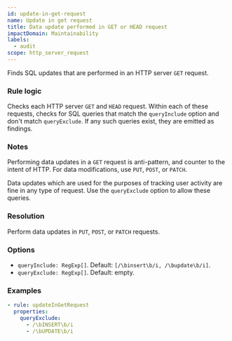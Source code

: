 ```yaml
---
id: update-in-get-request
name: Update in get request
title: Data update performed in GET or HEAD request
impactDomain: Maintainability
labels:
  - audit
scope: http_server_request
---
```


Finds SQL updates that are performed in an HTTP server `GET` request.

### Rule logic

Checks each HTTP server `GET` and `HEAD` request. Within each of these requests, checks for SQL
queries that match the `queryInclude` option and don't match `queryExclude`. If any such queries
exist, they are emitted as findings.

### Notes

Performing data updates in a `GET` request is anti-pattern, and counter to the intent of HTTP. For
data modifications, use `PUT`, `POST`, or `PATCH`.

Data updates which are used for the purposes of tracking user activity are fine in any type of
request. Use the `queryExclude` option to allow these queries.

### Resolution

Perform data updates in `PUT`, `POST`, or `PATCH` requests.

### Options

- `queryInclude: RegExp[]`. Default: `[/\binsert\b/i, /\bupdate\b/i]`.
- `queryExclude: RegExp[]`. Default: empty.

### Examples

```yaml
- rule: updateInGetRequest
  properties:
    queryExclude:
      - /\bINSERT\b/i
      - /\bUPDATE\b/i
```
